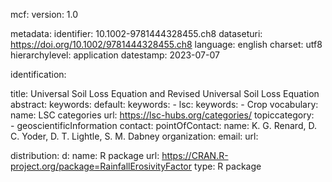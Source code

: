 mcf:
    version: 1.0

metadata:
  identifier:  10.1002-9781444328455.ch8
  dataseturi:  https://doi.org/10.1002/9781444328455.ch8
  language: english
  charset: utf8
  hierarchylevel: application
  datestamp: 2023-07-07

identification:

  title: Universal Soil Loss Equation and Revised Universal Soil Loss Equation
  abstract:
  keywords:
    default:
      keywords: 
      - 
    lsc:
      keywords:
      - Crop
      vocabulary:
        name: LSC categories
        url: https://lsc-hubs.org/categories/
  topiccategory:  
    - geoscientificInformation
contact:
  pointOfContact: 
    name: K. G. Renard, D. C. Yoder, D. T. Lightle, S. M. Dabney
    organization: 
    email:
    url: 

distribution:
  d:
    name: R package
    url: https://CRAN.R-project.org/package=RainfallErosivityFactor 
    type: R package



